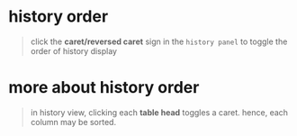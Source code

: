 # history order
> click the **caret/reversed caret** sign in the `history panel` to toggle the order of history display 

# more about history order
> in history view, clicking each **table head** toggles a caret. hence,
> each column may be sorted.
